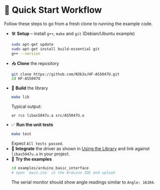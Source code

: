 # 🏁 Quick Start Workflow
Follow these steps to go from a fresh clone to running the example code.


- 🛠️ **Setup** – install `g++`, `make` and `git` (Debian/Ubuntu example)
  ```bash
  sudo apt-get update
  sudo apt-get install build-essential git
  g++ --version
  ```
- 📥 **Clone** the repository
  ```bash
  git clone https://github.com/N3b3x/HF-AS5047U.git
  cd HF-AS5047U
  ```
- 🔨 **Build** the library
  ```bash
  make lib
  ```
  Typical output:
  ```
  ar rcs libas5047u.a src/AS5047U.o
  ```
- ✅ **Run the unit tests**
  ```bash
  make test
  ```
  Expect `All tests passed`.
- 🧩 **Integrate** the driver as shown in [Using the Library](usage.md) and link against `libas5047u.a` in your project.
- 🚀 **Try the examples**
  ```bash
  cd examples/arduino_basic_interface
  # open `main.ino` in the Arduino IDE and upload
  ```
  The serial monitor should show angle readings similar to `Angle: 16384`.
